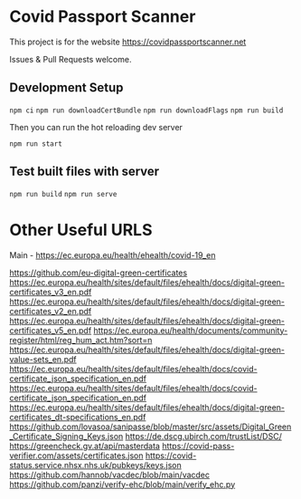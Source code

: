 # Covid Passport Scanner

This project is for the website https://covidpassportscanner.net

Issues & Pull Requests welcome.

## Development Setup

`npm ci`
`npm run downloadCertBundle`
`npm run downloadFlags`
`npm run build`

Then you can run the hot reloading dev server

`npm run start`

## Test built files with server

`npm run build`
`npm run serve`


# Other Useful URLS

Main - https://ec.europa.eu/health/ehealth/covid-19_en

https://github.com/eu-digital-green-certificates
https://ec.europa.eu/health/sites/default/files/ehealth/docs/digital-green-certificates_v3_en.pdf
https://ec.europa.eu/health/sites/default/files/ehealth/docs/digital-green-certificates_v2_en.pdf
https://ec.europa.eu/health/sites/default/files/ehealth/docs/digital-green-certificates_v5_en.pdf
https://ec.europa.eu/health/documents/community-register/html/reg_hum_act.htm?sort=n
https://ec.europa.eu/health/sites/default/files/ehealth/docs/digital-green-value-sets_en.pdf
https://ec.europa.eu/health/sites/default/files/ehealth/docs/covid-certificate_json_specification_en.pdf
https://ec.europa.eu/health/sites/default/files/ehealth/docs/covid-certificate_json_specification_en.pdf
https://ec.europa.eu/health/sites/default/files/ehealth/docs/digital-green-certificates_dt-specifications_en.pdf
https://github.com/lovasoa/sanipasse/blob/master/src/assets/Digital_Green_Certificate_Signing_Keys.json
https://de.dscg.ubirch.com/trustList/DSC/
https://greencheck.gv.at/api/masterdata
https://covid-pass-verifier.com/assets/certificates.json
https://covid-status.service.nhsx.nhs.uk/pubkeys/keys.json
https://github.com/hannob/vacdec/blob/main/vacdec
https://github.com/panzi/verify-ehc/blob/main/verify_ehc.py


